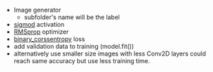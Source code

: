 * Image generator
  * subfolder's name will be the label
* [sigmod](https://wikipedia.org/wiki/Sigmoid_function) activation
* [RMSprop](https://wikipedia.org/wiki/Stochastic_gradient_descent#RMSProp) optimizer
* [binary_corssentropy](https://developers.google.com/machine-learning/crash-course/descending-into-ml/video-lecture) loss
* add validation data to training (model.fit()) 
* alternatively use smaller size images with less Conv2D layers could reach same accuracy but use less training time.

